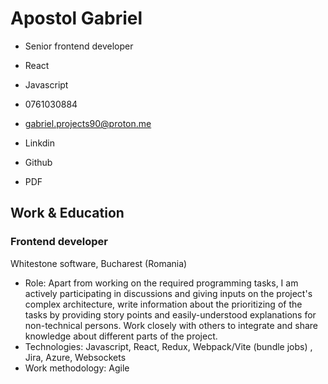 # Apostol Gabriel

- Senior frontend developer
- React
- Javascript

- 0761030884
- gabriel.projects90@proton.me
- Linkdin
- Github
- PDF

## Work & Education

### Frontend developer

Whitestone software, Bucharest (Romania)
- Role: Apart from working on the required programming tasks, I am actively participating in discussions and giving inputs on the project's complex architecture, write information about the prioritizing of the tasks by providing story points and easily-understood explanations for non-technical persons. Work closely with others to integrate and share knowledge about different parts of the project.
- Technologies: Javascript, React, Redux, Webpack/Vite (bundle jobs) , Jira, Azure, Websockets
- Work methodology: Agile